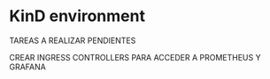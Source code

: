# KinD environment


TAREAS A REALIZAR PENDIENTES

CREAR INGRESS CONTROLLERS PARA ACCEDER A PROMETHEUS Y GRAFANA